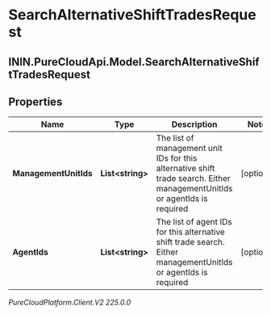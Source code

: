 # SearchAlternativeShiftTradesRequest

## ININ.PureCloudApi.Model.SearchAlternativeShiftTradesRequest

## Properties

|Name | Type | Description | Notes|
|------------ | ------------- | ------------- | -------------|
| **ManagementUnitIds** | **List&lt;string&gt;** | The list of management unit IDs for this alternative shift trade search. Either managementUnitIds or agentIds is required | [optional] |
| **AgentIds** | **List&lt;string&gt;** | The list of agent IDs for this alternative shift trade search. Either managementUnitIds or agentIds is required | [optional] |



_PureCloudPlatform.Client.V2 225.0.0_
